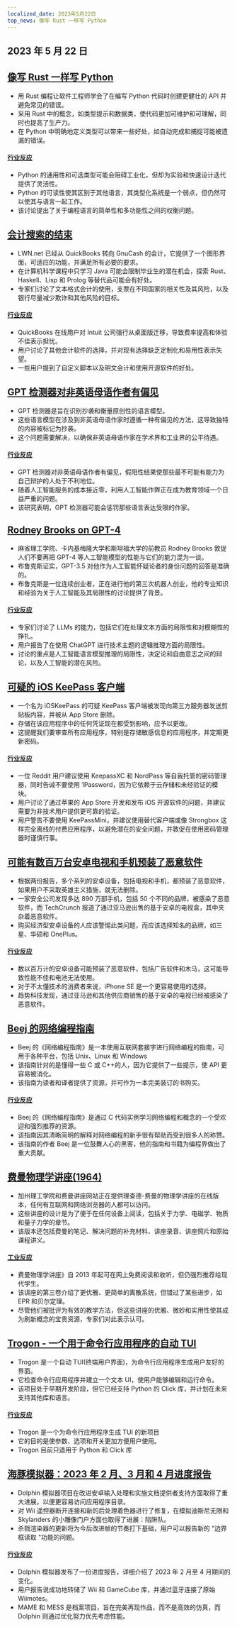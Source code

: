```yaml
---
localized_date: 2023年5月22日
top_news: 像写 Rust 一样写 Python
---
```


## 2023 年 5 月 22 日

## [像写 Rust 一样写 Python](https://kobzol.github.io/rust/python/2023/05/20/writing-python-like-its-rust.html)

- 用 Rust 编程让软件工程师学会了在编写 Python 代码时创建更健壮的 API 并避免常见的错误。
- 采用 Rust 中的概念，如类型提示和数据类，使代码更加可维护和可理解，同时也提高了生产力。
- 在 Python 中明确地定义类型可以带来一些好处，如自动完成和捕捉可能被遗漏的错误。

#### [行业反应](http://news.ycombinator.com/item?id=36018621)

- Python 的通用性和可选类型可能会阻碍工业化，但却为实验和快速设计迭代提供了灵活性。
- Python 的可读性使其区别于其他语言，其类型化系统是一个弱点，但仍然可以使其与语言一起工作。
- 该讨论提出了关于编程语言的简单性和多功能性之间的权衡问题。

## [会计搜索的结束](https://lwn.net/Articles/925782/)

- LWN.net 已经从 QuickBooks 转向 GnuCash 的会计，它提供了一个图形界面，可适应的功能，并满足所有必要的要求。
- 在计算机科学课程中只学习 Java 可能会限制毕业生的潜在机会，探索 Rust、Haskell、Lisp 和 Prolog 等替代品可能会有好处。
- 专家们讨论了文本格式会计的使用，支票在不同国家的相关性及其风险，以及银行尽量减少欺诈和其他风险的目标。

#### [行业反应](http://news.ycombinator.com/item?id=36021197)

- QuickBooks 在线用户对 Intuit 公司强行从桌面版迁移，导致费率提高和体验不佳表示担忧。
- 用户讨论了其他会计软件的选择，并对现有选择缺乏定制化和易用性表示失望。
- 一些用户提到了自定义脚本以及明文会计和使用开源软件的好处。

## [GPT 检测器对非英语母语作者有偏见](https://arxiv.org/abs/2304.02819)

- GPT 检测器是旨在识别抄袭和衡量原创性的语言模型。
- 这些语言模型在涉及到非英语母语作家时遵循一种有偏见的方法，这导致独特的内容被标记为抄袭。
- 这个问题需要解决，以确保非英语母语作家在学术界和工业界的公平待遇。

#### [行业反应](http://news.ycombinator.com/item?id=36019580)

- GPT 检测器对非英语母语作者有偏见，假阳性结果使那些最不可能有能力为自己辩护的人处于不利地位。
- 随着人工智能服务的成本接近零，利用人工智能作弊正在成为教育领域一个日益严重的问题。
- 该研究表明，GPT 检测器可能会惩罚那些语言表达受限的作家。

## [Rodney Brooks on GPT-4](https://spectrum.ieee.org/gpt-4-calm-down)

- 麻省理工学院、卡内基梅隆大学和斯坦福大学的前教员 Rodney Brooks 敦促人们不要再把 GPT-4 等人工智能模型的性能与它们的能力混为一谈。
- 布鲁克斯证实，GPT-3.5 对他作为人工智能怀疑论者的身份问题的回答是准确的。
- 布鲁克斯是一位连续创业者，正在进行他的第三次机器人创业，他的专业知识和经验为关于人工智能及其局限性的讨论提供了背景。

#### [行业反应](http://news.ycombinator.com/item?id=36017309)

- 专家们讨论了 LLMs 的能力，包括它们在处理文本方面的局限性和对模糊性的挣扎。
- 用户报告了在使用 ChatGPT 进行技术主题的逻辑推理方面的局限性。
- 讨论的重点是人工智能语言模型推理的局限性，决定论和自由意志之间的辩论，以及人工智能的潜在风险。

## [可疑的 iOS KeePass 客户端](https://old.reddit.com/r/techsupport/comments/13nqarb/suspicious_ios_keepass_client/)

- 一个名为 iOSKeePass 的可疑 KeePass 客户端被发现向第三方服务器发送剪贴板内容，并被从 App Store 删除。
- 存储在该应用程序中的任何凭证现在都受到影响，应予以更改。
- 这提醒我们要审查所有应用程序，特别是存储敏感信息的应用程序，并定期更新密码。

#### [行业反应](http://news.ycombinator.com/item?id=36020196)

- 一位 Reddit 用户建议使用 KeepassXC 和 NordPass 等自我托管的密码管理器，同时告诫不要使用 1Password，因为它依赖于云存储和未经验证的模块。
- 用户讨论了通过苹果的 App Store 开发和发布 iOS 开源软件的问题，并建议需要为非技术用户提供更可靠的验证。
- 用户警告不要使用 KeePassMini，并建议使用替代客户端或像 Strongbox 这样完全离线的付费应用程序，以避免潜在的安全问题，并敦促在使用密码管理器时谨慎行事。

## [可能有数百万台安卓电视和手机预装了恶意软件](https://arstechnica.com/information-technology/2023/05/potentially-millions-of-android-tvs-and-phones-come-with-malware-preinstalled/)

- 根据两份报告，多个系列的安卓设备，包括电视和手机，都预装了恶意软件，如果用户不采取英雄主义措施，就无法删除。
- 一家安全公司发现多达 890 万部手机，包括 50 个不同的品牌，被感染了恶意软件，而 TechCrunch 报道了通过亚马逊出售的基于安卓的电视盒，其中夹杂着恶意软件。
- 购买经济型安卓设备的人应该警惕此类问题，而应该选择知名的品牌，如三星、华硕和 OnePlus。

#### [行业反应](http://news.ycombinator.com/item?id=36020431)

- 数以百万计的安卓设备可能预装了恶意软件，包括广告软件和木马，这可能导致性能不佳和电池无法使用。
- 对于不太懂技术的消费者来说，iPhone SE 是一个更容易使用的选择。
- 趋势科技发现，通过亚马逊和其他供应商销售的基于安卓的电视已经被感染了恶意软件。

## [Beej 的网络编程指南](https://beej.us/guide/bgnet/)

- Beej 的《网络编程指南》是一本使用互联网套接字进行网络编程的指南，可用于各种平台，包括 Unix、Linux 和 Windows
- 该指南针对的是懂得一些 C 或 C++的人，因为它提供了一些提示，使 API 更容易被消化。
- 该指南为读者和译者提供了资源，并可作为一本完美装订的书购买。

#### [行业反应](http://news.ycombinator.com/item?id=36025611)

- Beej 的《网络编程指南》是通过 C 代码实例学习网络编程和概念的一个受欢迎和强烈推荐的资源。
- 该指南因其清晰简明的解释对网络编程的新手很有帮助而受到很多人的称赞。
- 该指南的作者 Beej 是一位鼓舞人心的黑客，他的指南和书籍为编程界做出了重大贡献。

## [费曼物理学讲座(1964)](https://www.feynmanlectures.caltech.edu/)

- 加州理工学院和费曼讲座网站正在提供理查德-费曼的物理学讲座的在线版本，任何有互联网和网络浏览器的人都可以访问。
- 这些讲座的设计是为了便于在任何设备上阅读，包括关于力学、电磁学、物质和量子力学的章节。
- 该版本还包括费曼的笔记、解决问题的补充材料、讲座录音、讲座照片和原始课程讲义。

#### [工业反应](http://news.ycombinator.com/item?id=36017793)

- 费曼物理学讲座》自 2013 年起可在网上免费阅读和收听，但仍强烈推荐给现代学生。
- 该讲座的第三卷介绍了更优雅、更简单的离散系统，但错过了某些进步，如 EPR 和贝尔定理。
- 尽管他们被批评为有效的教学方法，但这些讲座的优雅、微妙和实用性使其成为刷新概念的宝贵资源，专家们对此表示认可。

## [Trogon - 一个用于命令行应用程序的自动 TUI](https://github.com/Textualize/trogon)

- Trogon 是一个自动 TUI(终端用户界面)，为命令行应用程序生成用户友好的界面。
- 它检查命令行应用程序并建立一个文本 UI，使用户能够编辑和运行命令。
- 该项目处于早期开发阶段，但它已经支持 Python 的 Click 库，并计划在未来支持其他库和语言。

#### [行业反应](http://news.ycombinator.com/item?id=36020717)

- Trogon 是一个为命令行应用程序生成 TUI 的新项目
- 它的目的是使参数、选项和开关更加方便用户使用。
- Trogon 目前只适用于 Python 和 Click 库

## [海豚模拟器：2023 年 2 月、3 月和 4 月进度报告](https://dolphin-emu.org/blog/2023/05/21/dolphin-progress-report-february-march-april-2023/)

- Dolphin 模拟器项目在改进安卓输入处理和实施文档提供者支持方面取得了重大进展，以便更容易访问应用程序目录。
- 对 Wii 遥控器断开连接和新的后处理着色器进行了修复，在模拟迪斯尼无限和 Skylanders 的小雕像门户方面也取得了进展：陷阱队。
- 杀戮渲染器的更新将为今后改进帧的节奏打下基础，用户可以报告新的 "边界框读取 "功能的问题。

#### [行业反应](http://news.ycombinator.com/item?id=36019485)

- Dolphin 模拟器发布了一份进度报告，详细介绍了 2023 年 2 月至 4 月期间的变化。
- 用户报告说成功地转储了 Wii 和 GameCube 库，并通过蓝牙连接了原始 Wiimotes。
- MAME 和 MESS 是档案项目，旨在完美再现作品，而不是高效的仿真，而 Dolphin 则通过优化努力优先考虑性能。
